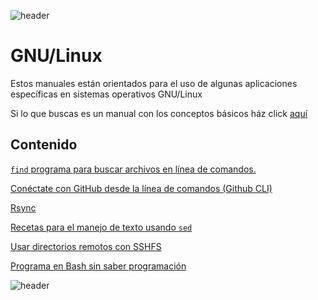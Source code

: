 
![header](/Tutoriales-IFC/assets/header.png)

# GNU/Linux

Estos manuales están orientados para el uso de algunas aplicaciones específicas en sistemas operativos GNU/Linux

Si lo que buscas es un manual con los conceptos básicos ház click [aquí](https://ubmi-ifc.github.io/Tutoriales-IFC/manuales/usuarios_ubmi/cli_cheatsheet)

## Contenido

[ `find` programa para buscar archivos en línea de comandos.](https://ubmi-ifc.github.io/Tutoriales-IFC/manuales/linux/find)

[ Conéctate con GitHub desde la línea de comandos (Github CLI)](https://ubmi-ifc.github.io/Tutoriales-IFC/manuales/linux/gh)

[ Rsync](https://ubmi-ifc.github.io/Tutoriales-IFC/manuales/linux/rsync)

[ Recetas para el manejo de texto usando `sed`](https://ubmi-ifc.github.io/Tutoriales-IFC/manuales/linux/sed_a_traves_de_ejemplos)

[ Usar directorios remotos con SSHFS](https://ubmi-ifc.github.io/Tutoriales-IFC/manuales/linux/sshfs)

[ Programa en Bash sin saber programación](https://ubmi-ifc.github.io/Tutoriales-IFC/manuales/linux/bash/bash)

![header](/Tutoriales-IFC/assets/header.png)

